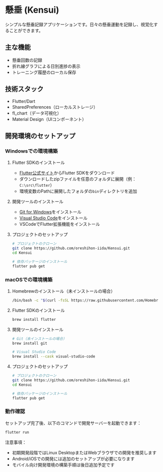 # 懸垂 (Kensui)

シンプルな懸垂記録アプリケーションです。日々の懸垂運動を記録し、視覚化することができます。

## 主な機能
- 懸垂回数の記録
- 折れ線グラフによる日別進捗の表示
- トレーニング履歴のローカル保存

## 技術スタック
- Flutter/Dart
- SharedPreferences（ローカルストレージ）
- fl_chart（データ可視化）
- Material Design（UIコンポーネント）

## 開発環境のセットアップ

### Windowsでの環境構築

1. Flutter SDKのインストール
   - [Flutter公式サイト](https://docs.flutter.dev/get-started/install/windows)からFlutter SDKをダウンロード
   - ダウンロードしたzipファイルを任意のフォルダに展開（例：`C:\src\flutter`）
   - 環境変数のPathに展開したフォルダの`bin`ディレクトリを追加

2. 開発ツールのインストール
   - [Git for Windows](https://git-scm.com/download/win)をインストール
   - [Visual Studio Code](https://code.visualstudio.com/)をインストール
   - VSCodeでFlutter拡張機能をインストール

3. プロジェクトのセットアップ
   ```bash
   # プロジェクトのクローン
   git clone https://github.com/oreshihon-iida/Kensui.git
   cd Kensui

   # 依存パッケージのインストール
   flutter pub get
   ```

### macOSでの環境構築

1. Homebrewのインストール（未インストールの場合）
   ```bash
   /bin/bash -c "$(curl -fsSL https://raw.githubusercontent.com/Homebrew/install/HEAD/install.sh)"
   ```

2. Flutter SDKのインストール
   ```bash
   brew install flutter
   ```

3. 開発ツールのインストール
   ```bash
   # Git（未インストールの場合）
   brew install git

   # Visual Studio Code
   brew install --cask visual-studio-code
   ```

4. プロジェクトのセットアップ
   ```bash
   # プロジェクトのクローン
   git clone https://github.com/oreshihon-iida/Kensui.git
   cd Kensui

   # 依存パッケージのインストール
   flutter pub get
   ```

### 動作確認

セットアップ完了後、以下のコマンドで開発サーバーを起動できます：
```bash
flutter run
```

注意事項：
- 初期開発段階ではLinux DesktopまたはWebブラウザでの開発を推奨します
- Android/iOSでの開発には追加のセットアップが必要になります
- モバイル向け開発環境の構築手順は後日追加予定です
